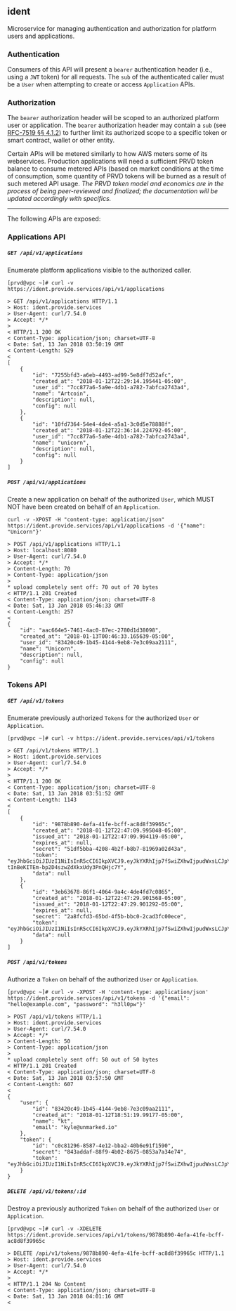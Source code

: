 ## ident

Microservice for managing authentication and authorization for platform users and applications.

### Authentication

Consumers of this API will present a `bearer` authentication header (i.e., using a `JWT` token) for all requests. The `sub` of the authenticated caller must be a `User` when attempting to create or access `Application` APIs.

### Authorization

The `bearer` authorization header will be scoped to an authorized platform user or application. The `bearer` authorization header may contain a `sub` (see [RFC-7519 §§ 4.1.2](https://tools.ietf.org/html/rfc7519#section-4.1.2)) to further limit its authorized scope to a specific token or smart contract, wallet or other entity.

Certain APIs will be metered similarly to how AWS meters some of its webservices. Production applications will need a sufficient PRVD token balance to consume metered APIs (based on market conditions at the time of consumption, some quantity of PRVD tokens will be burned as a result of such metered API usage. *The PRVD token model and economics are in the process of being peer-reviewed and finalized; the documentation will be updated accordingly with specifics.*

---
The following APIs are exposed:


### Applications API

##### `GET /api/v1/applications`

Enumerate platform applications visible to the authorized caller.

```
[prvd@vpc ~]# curl -v https://ident.provide.services/api/v1/applications

> GET /api/v1/applications HTTP/1.1
> Host: ident.provide.services
> User-Agent: curl/7.54.0
> Accept: */*
>
< HTTP/1.1 200 OK
< Content-Type: application/json; charset=UTF-8
< Date: Sat, 13 Jan 2018 03:50:19 GMT
< Content-Length: 529
<
[
    {
        "id": "7255bfd3-a6eb-4493-ad99-5e8df7d52afc",
        "created_at": "2018-01-12T22:29:14.195441-05:00",
        "user_id": "7cc877a6-5a9e-4db1-a782-7abfca2743a4",
        "name": "Artcoin",
        "description": null,
        "config": null
    },
    {
        "id": "10fd7364-54e4-4de4-a5a1-3c0d5e78888f",
        "created_at": "2018-01-12T22:36:14.224792-05:00",
        "user_id": "7cc877a6-5a9e-4db1-a782-7abfca2743a4",
        "name": "unicorn",
        "description": null,
        "config": null
    }
]
```


##### `POST /api/v1/applications`

Create a new application on behalf of the authorized `User`, which MUST NOT have been created on behalf of an `Application`.

```
curl -v -XPOST -H "content-type: application/json" https://ident.provide.services/api/v1/applications -d '{"name": "Unicorn"}'

> POST /api/v1/applications HTTP/1.1
> Host: localhost:8080
> User-Agent: curl/7.54.0
> Accept: */*
> Content-Length: 70
> Content-Type: application/json
>
* upload completely sent off: 70 out of 70 bytes
< HTTP/1.1 201 Created
< Content-Type: application/json; charset=UTF-8
< Date: Sat, 13 Jan 2018 05:46:33 GMT
< Content-Length: 257
<
{
    "id": "aac664e5-7461-4ac0-87ec-2780d1d38098",
    "created_at": "2018-01-13T00:46:33.165639-05:00",
    "user_id": "83420c49-1b45-4144-9eb8-7e3c09aa2111",
    "name": "Unicorn",
    "description": null,
    "config": null
}

```

### Tokens API

##### `GET /api/v1/tokens`

Enumerate previously authorized `Token`s for the authorized `User` or `Application`.

```
[prvd@vpc ~]# curl -v https://ident.provide.services/api/v1/tokens

> GET /api/v1/tokens HTTP/1.1
> Host: ident.provide.services
> User-Agent: curl/7.54.0
> Accept: */*
>
< HTTP/1.1 200 OK
< Content-Type: application/json; charset=UTF-8
< Date: Sat, 13 Jan 2018 03:51:52 GMT
< Content-Length: 1143
<
[
    {
        "id": "9878b890-4efa-41fe-bcff-ac8d8f39965c",
        "created_at": "2018-01-12T22:47:09.995048-05:00",
        "issued_at": "2018-01-12T22:47:09.994119-05:00",
        "expires_at": null,
        "secret": "51df5bba-4208-4b2f-b8b7-81969a02d43a",
        "token": "eyJhbGciOiJIUzI1NiIsInR5cCI6IkpXVCJ9.eyJkYXRhIjp7fSwiZXhwIjpudWxsLCJpYXQiOjE1MTU4MTUyMjksImp0aSI6IjAwMDAwMDAwLTAwMDAtMDAwMC0wMDAwLTAwMDAwMDAwMDAwMCIsInN1YiI6InVzZXI6Y2VkNWMwNjAtNmNjMy00NmNkLTg5YjEtNWVmYzZiZDNhNjY1In0.uHfHhb-tInBeKITEm-bp2D4szwZdXkxUdy3PnQHjc7Y",
        "data": null
    },
    {
        "id": "3eb63678-86f1-4064-9a4c-4de4fd7c0865",
        "created_at": "2018-01-12T22:47:29.901568-05:00",
        "issued_at": "2018-01-12T22:47:29.901292-05:00",
        "expires_at": null,
        "secret": "2a8fcfd3-65bd-4f5b-bbc0-2cad3fc00ece",
        "token": "eyJhbGciOiJIUzI1NiIsInR5cCI6IkpXVCJ9.eyJkYXRhIjp7fSwiZXhwIjpudWxsLCJpYXQiOjE1MTU4MTUyNDksImp0aSI6IjAwMDAwMDAwLTAwMDAtMDAwMC0wMDAwLTAwMDAwMDAwMDAwMCIsInN1YiI6InVzZXI6Y2VkNWMwNjAtNmNjMy00NmNkLTg5YjEtNWVmYzZiZDNhNjY1In0.i_4LQj2pMLfidy2rMDPbeWpXX2qF2hZsFg5t2nV1FtA",
        "data": null
    }
]
```


##### `POST /api/v1/tokens`

Authorize a `Token` on behalf of the authorized `User` or `Application`.

```
[prvd@vpc ~]# curl -v -XPOST -H 'content-type: application/json' https://ident.provide.services/api/v1/tokens -d '{"email": "hello@example.com", "password": "h3ll0pw"}'

> POST /api/v1/tokens HTTP/1.1
> Host: ident.provide.services
> User-Agent: curl/7.54.0
> Accept: */*
> Content-Length: 50
> Content-Type: application/json
>
* upload completely sent off: 50 out of 50 bytes
< HTTP/1.1 201 Created
< Content-Type: application/json; charset=UTF-8
< Date: Sat, 13 Jan 2018 03:57:50 GMT
< Content-Length: 607
<
{
    "user": {
        "id": "83420c49-1b45-4144-9eb8-7e3c09aa2111",
        "created_at": "2018-01-12T18:51:19.99177-05:00",
        "name": "kt",
        "email": "kyle@unmarked.io"
    },
    "token": {
        "id": "c0c81296-8587-4e12-bba2-40b6e91f1590",
        "secret": "843addaf-88f9-4b02-8675-0853a7a34e74",
        "token": "eyJhbGciOiJIUzI1NiIsInR5cCI6IkpXVCJ9.eyJkYXRhIjp7fSwiZXhwIjpudWxsLCJpYXQiOjE1MTU4MTU4NzAsImp0aSI6IjAwMDAwMDAwLTAwMDAtMDAwMC0wMDAwLTAwMDAwMDAwMDAwMCIsInN1YiI6InVzZXI6ODM0MjBjNDktMWI0NS00MTQ0LTllYjgtN2UzYzA5YWEyMTExIn0.ZNkGppXioiuKe8SAKtakRLnAwm80cQZuaOHj0OMlgJY"
    }
}
```


##### `DELETE /api/v1/tokens/:id`

Destroy a previously authorized `Token` on behalf of the authorized `User` or `Application`.

```
[prvd@vpc ~]# curl -v -XDELETE https://ident.provide.services/api/v1/tokens/9878b890-4efa-41fe-bcff-ac8d8f39965c

> DELETE /api/v1/tokens/9878b890-4efa-41fe-bcff-ac8d8f39965c HTTP/1.1
> Host: ident.provide.services
> User-Agent: curl/7.54.0
> Accept: */*
>
< HTTP/1.1 204 No Content
< Content-Type: application/json; charset=UTF-8
< Date: Sat, 13 Jan 2018 04:01:16 GMT
<
```
